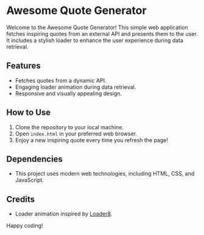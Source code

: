 # Awesome Quote Generator

Welcome to the Awesome Quote Generator! This simple web application fetches inspiring quotes from an external API and presents them to the user. It includes a stylish loader to enhance the user experience during data retrieval.

## Features

- Fetches quotes from a dynamic API.
- Engaging loader animation during data retrieval.
- Responsive and visually appealing design.

## How to Use

1. Clone the repository to your local machine.
2. Open `index.html` in your preferred web browser.
3. Enjoy a new inspiring quote every time you refresh the page!

## Dependencies

- This project uses modern web technologies, including HTML, CSS, and JavaScript.

## Credits

- Loader animation inspired by [Loader8](https://loading.io/css/).

Happy coding!
